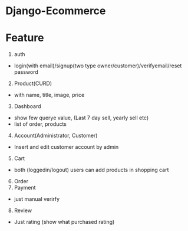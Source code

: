 # Django-Ecommerce
# Feature
1. auth
 - login(with email)/signup(two type owner/customer)/verifyemail/reset password   
2. Product(CURD)
 - with name, title, image, price
3. Dashboard
 - show few querye value, (Last 7 day sell, yearly sell etc)
 - list of order,  products
4. Account(Administrator, Customer)
 - Insert and edit customer account by admin
5. Cart
 - both (loggedin/logout) users can add products in shopping cart 
6. Order
7. Payment
 - just manual verirfy
8. Review
 - Just rating (show what purchased rating)


